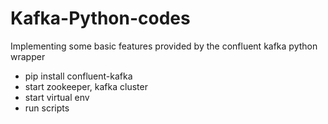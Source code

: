 # Kafka-Python-codes

Implementing some basic features provided by the confluent kafka python wrapper

- pip install confluent-kafka
- start zookeeper, kafka cluster
- start virtual env
- run scripts


